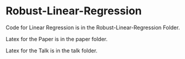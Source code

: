 # Robust-Linear-Regression

Code for Linear Regression is in the Robust-Linear-Regression Folder.

Latex for the Paper is in the paper folder.

Latex for the Talk is in the talk folder.
